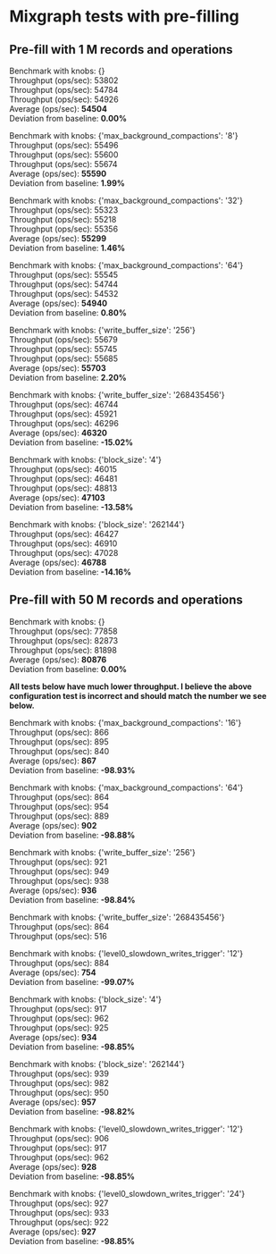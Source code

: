 # Mixgraph tests with pre-filling

## Pre-fill with 1 M records and operations

Benchmark with knobs: {}  
Throughput (ops/sec): 53802  
Throughput (ops/sec): 54784  
Throughput (ops/sec): 54926  
Average (ops/sec): **54504**  
Deviation from baseline: **0.00%**  

Benchmark with knobs: {'max_background_compactions': '8'}  
Throughput (ops/sec): 55496  
Throughput (ops/sec): 55600  
Throughput (ops/sec): 55674  
Average (ops/sec): **55590**  
Deviation from baseline: **1.99%**   

Benchmark with knobs: {'max_background_compactions': '32'}  
Throughput (ops/sec): 55323  
Throughput (ops/sec): 55218  
Throughput (ops/sec): 55356  
Average (ops/sec): **55299**  
Deviation from baseline: **1.46%**  

Benchmark with knobs: {'max_background_compactions': '64'}  
Throughput (ops/sec): 55545  
Throughput (ops/sec): 54744  
Throughput (ops/sec): 54532  
Average (ops/sec): **54940**  
Deviation from baseline: **0.80%**  

Benchmark with knobs: {'write_buffer_size': '256'}  
Throughput (ops/sec): 55679  
Throughput (ops/sec): 55745  
Throughput (ops/sec): 55685  
Average (ops/sec): **55703**  
Deviation from baseline: **2.20%**  

Benchmark with knobs: {'write_buffer_size': '268435456'}  
Throughput (ops/sec): 46744  
Throughput (ops/sec): 45921  
Throughput (ops/sec): 46296  
Average (ops/sec): **46320**  
Deviation from baseline: **-15.02%**  

Benchmark with knobs: {'block_size': '4'}  
Throughput (ops/sec): 46015  
Throughput (ops/sec): 46481  
Throughput (ops/sec): 48813  
Average (ops/sec): **47103**  
Deviation from baseline: **-13.58%**  

Benchmark with knobs: {'block_size': '262144'}  
Throughput (ops/sec): 46427  
Throughput (ops/sec): 46910  
Throughput (ops/sec): 47028  
Average (ops/sec): **46788**  
Deviation from baseline: **-14.16%**  

## Pre-fill with 50 M records and operations  

Benchmark with knobs: {}  
Throughput (ops/sec): 77858  
Throughput (ops/sec): 82873  
Throughput (ops/sec): 81898  
Average (ops/sec): **80876**  
Deviation from baseline: **0.00%**  

**All tests below have much lower throughput. I believe the above configuration test is incorrect and should match the number we see below.**

Benchmark with knobs: {'max_background_compactions': '16'}  
Throughput (ops/sec): 866  
Throughput (ops/sec): 895  
Throughput (ops/sec): 840  
Average (ops/sec): **867**  
Deviation from baseline: **-98.93%**  

Benchmark with knobs: {'max_background_compactions': '64'}  
Throughput (ops/sec): 864  
Throughput (ops/sec): 954  
Throughput (ops/sec): 889  
Average (ops/sec): **902**  
Deviation from baseline: **-98.88%**  

Benchmark with knobs: {'write_buffer_size': '256'}  
Throughput (ops/sec): 921  
Throughput (ops/sec): 949  
Throughput (ops/sec): 938  
Average (ops/sec): **936**  
Deviation from baseline: **-98.84%**  

Benchmark with knobs: {'write_buffer_size': '268435456'}  
Throughput (ops/sec): 864  
Throughput (ops/sec): 516  

Benchmark with knobs: {'level0_slowdown_writes_trigger': '12'}  
Throughput (ops/sec): 884  
Average (ops/sec): **754**  
Deviation from baseline: **-99.07%**  

Benchmark with knobs: {'block_size': '4'}  
Throughput (ops/sec): 917  
Throughput (ops/sec): 962  
Throughput (ops/sec): 925  
Average (ops/sec): **934**  
Deviation from baseline: **-98.85%**  

Benchmark with knobs: {'block_size': '262144'}  
Throughput (ops/sec): 939  
Throughput (ops/sec): 982  
Throughput (ops/sec): 950  
Average (ops/sec): **957**  
Deviation from baseline: **-98.82%**  

Benchmark with knobs: {'level0_slowdown_writes_trigger': '12'}  
Throughput (ops/sec): 906  
Throughput (ops/sec): 917  
Throughput (ops/sec): 962  
Average (ops/sec): **928**  
Deviation from baseline: **-98.85%**  

Benchmark with knobs: {'level0_slowdown_writes_trigger': '24'}  
Throughput (ops/sec): 927  
Throughput (ops/sec): 933  
Throughput (ops/sec): 922  
Average (ops/sec): **927**  
Deviation from baseline: **-98.85%**  